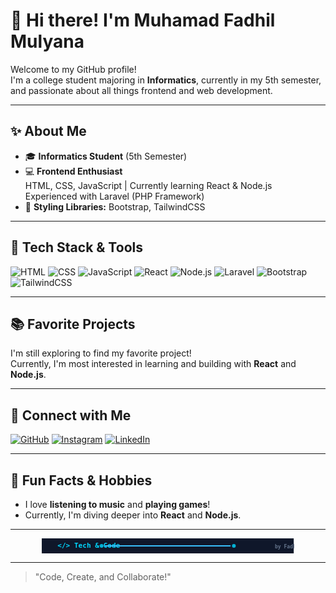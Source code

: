 # 👋 Hi there! I'm Muhamad Fadhil Mulyana

Welcome to my GitHub profile!  
I'm a college student majoring in **Informatics**, currently in my 5th semester, and passionate about all things frontend and web development.

---

## ✨ About Me
- 🎓 **Informatics Student** (5th Semester)
- 💻 **Frontend Enthusiast**  
  HTML, CSS, JavaScript | Currently learning React & Node.js  
  Experienced with Laravel (PHP Framework)
- 🎨 **Styling Libraries:** Bootstrap, TailwindCSS

---

## 🚀 Tech Stack & Tools
![HTML](https://img.shields.io/badge/-HTML5-E34F26?logo=html5&logoColor=white)
![CSS](https://img.shields.io/badge/-CSS3-1572B6?logo=css3&logoColor=white)
![JavaScript](https://img.shields.io/badge/-JavaScript-F7DF1E?logo=javascript&logoColor=black)
![React](https://img.shields.io/badge/-React-61DAFB?logo=react&logoColor=black)
![Node.js](https://img.shields.io/badge/-Node.js-339933?logo=node.js&logoColor=white)
![Laravel](https://img.shields.io/badge/-Laravel-FF2D20?logo=laravel&logoColor=white)
![Bootstrap](https://img.shields.io/badge/-Bootstrap-7952B3?logo=bootstrap&logoColor=white)
![TailwindCSS](https://img.shields.io/badge/-TailwindCSS-38B2AC?logo=tailwindcss&logoColor=white)

---

## 📚 Favorite Projects
I'm still exploring to find my favorite project!  
Currently, I'm most interested in learning and building with **React** and **Node.js**.

---

## 🔗 Connect with Me

[![GitHub](https://img.shields.io/badge/-FadhilMul-181717?logo=github&logoColor=white)](https://github.com/FadhilMul)
[![Instagram](https://img.shields.io/badge/-fadhil.mlyn-E4405F?logo=instagram&logoColor=white)](https://www.instagram.com/fadhil.mlyn/)
[![LinkedIn](https://img.shields.io/badge/-Muhamad_Fadhil_Mulyana-0077B5?logo=linkedin&logoColor=white)](https://www.linkedin.com/in/muhamad-fadhil-mulyana)

---

## 🎵 Fun Facts & Hobbies

- I love **listening to music** and **playing games**!  
- Currently, I'm diving deeper into **React** and **Node.js**.

---

<!-- Creative/Tech style divider -->
<p align="center">
  <svg width="80%" height="48" viewBox="0 0 800 48" fill="none" xmlns="http://www.w3.org/2000/svg">
    <rect width="800" height="48" fill="#0F172A"/>
    <g>
      <text x="50" y="30" fill="#00d8ff" font-size="22" font-family="Fira Mono, monospace" font-weight="bold">&lt;/&gt; Tech &amp; Code</text>
      <rect x="200" y="22" width="400" height="4" rx="2" fill="#38bdf8"/>
      <circle cx="190" cy="24" r="6" fill="#00d8ff" opacity="0.8"/>
      <circle cx="610" cy="24" r="6" fill="#00d8ff" opacity="0.8"/>
      <text x="740" y="32" fill="#64748b" font-size="16" font-family="Fira Mono, monospace" font-weight="bold">by Fadhil</text>
    </g>
  </svg>
</p>

---

> "Code, Create, and Collaborate!"

